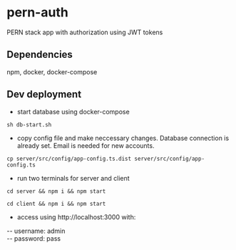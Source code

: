 # pern-auth
PERN stack app with authorization using JWT tokens

## Dependencies
npm, docker, docker-compose

## Dev deployment
- start database using docker-compose
```
sh db-start.sh
```
- copy config file and make neccessary changes. Database connection is already set. Email is needed for new accounts.
```
cp server/src/config/app-config.ts.dist server/src/config/app-config.ts
```

- run two terminals for server and client
```
cd server && npm i && npm start
```

```
cd client && npm i && npm start
```

- access using http://localhost:3000 with:

-- username: admin  
-- password: pass



